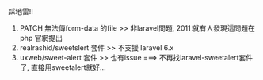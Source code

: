 踩地雷!!
1. PATCH 無法傳form-data 的file >> 非laravel問題, 2011 就有人發現這問題在php 官網提出
2. realrashid/sweetslert 套件 >> 不支援 laravel 6.x
3. uxweb/sweet-alert 套件 >> 也有issue ===> 不再找laravel-sweetalert套件了, 直接用sweetalert就好...
